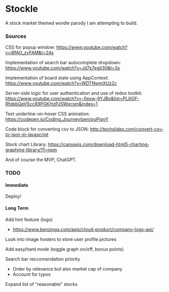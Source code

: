 # Stockle

A stock market themed wordle parody I am attempting to build.

### Sources

CSS for popup window: https://www.youtube.com/watch?v=i8fAO_zyFAM&t=24s

Implementation of search bar autocomplete dropdown: https://www.youtube.com/watch?v=Jd7s7egjt30&t=3s

Implementation of board state using AppContext: https://www.youtube.com/watch?v=WDTNwmXUz2c

Server-side logic for user authentication and use of redux toolkit: https://www.youtube.com/watch?v=-0exw-9YJBo&list=PLillGF-RfqbbQeVSccR9PGKHzPJSWqcsm&index=1

Text underline-on-hover CSS animation: https://codepen.io/Coding_Journey/pen/poPjgyY

Code block for converting csv to JSON: http://techslides.com/convert-csv-to-json-in-javascript

Stock chart Library: https://canvasjs.com/download-html5-charting-graphing-library/?f=npm

And of course the MVP, ChatGPT.

### TODO

#### Immediate

Deploy!

#### Long Term

Add hint feature (logo)
- https://www.benzinga.com/apis/cloud-product/company-logo-api/

Look into image hosters to store user profile pictures

Add easy/hard mode (toggle graph on/off, bonus points)

Search bar reccomendation priority
- Order by relevance but also market cap of company
- Account for typos

Expand list of "reasonable" stocks
